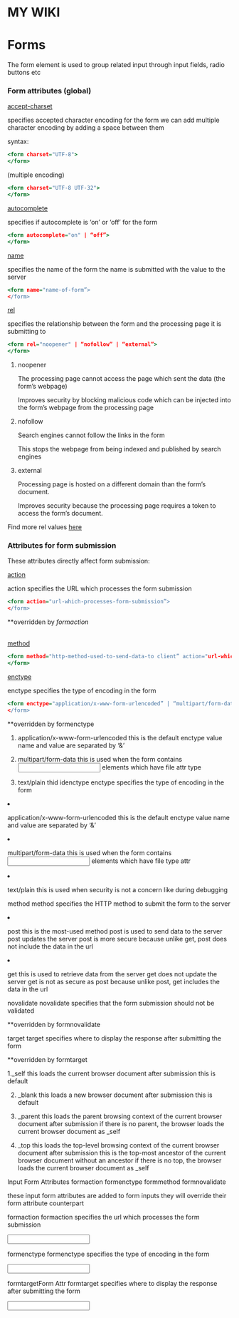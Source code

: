 # MY WIKI

# Forms

The form element is used to group related input through input fields, radio buttons etc

### Form attributes (global)

<u>accept-charset</u>

specifies accepted character encoding for the form
we can add multiple character encoding by adding a space between them

syntax:

```htm
<form charset="UTF-8">
</form>
```

(multiple encoding)

```htm
<form charset="UTF-8 UTF-32">
</form>
```

<u>autocomplete</u>

specifies if autocomplete is ‘on’ or ‘off’ for the form

```htm
<form autocomplete="on" | “off”>
</form>
```

<u>name</u>

specifies the name of the form
the name is submitted with the value to the server

```htm
<form name="name-of-form”>
</form>
```

<u>rel</u>

specifies the relationship between the form and the processing page it is submitting to

```htm
<form rel="noopener" | “nofollow” | “external”>
</form>
```

1. noopener

   The processing page cannot access the page which sent the data (the form’s webpage)

   Improves security by blocking malicious code which can be injected into the form’s webpage from the processing page

2. nofollow

   Search engines cannot follow the links in the form

   This stops the webpage from being indexed and published by search engines

3. external

   Processing page is hosted on a different domain than the form’s document.

   Improves security because the processing page requires a token to access the form’s document.

Find more rel values [here]([https://](https://developer.mozilla.org/en-US/docs/Web/HTML/Attributes/rel#help))

### Attributes for form submission

These attributes directly affect form submission:

<u>action</u>

action specifies the URL which processes the form submission

```htm
<form action="url-which-processes-form-submission”>
</form>
```

**overridden by *formaction*
<br>
<br>

<u>method</u>


```htm
<form method="http-method-used-to-send-data-to client” action="url-which-will-receive-the-data">
</form>
```

<u>enctype</u>

enctype specifies the type of encoding in the form

```htm
<form enctype="application/x-www-form-urlencoded” | “multipart/form-data” | “text/plain”>
</form>
```

**overridden by formenctype

 1. application/x-www-form-urlencoded
this is the default enctype value
name and value are separated by ‘&’

 1. multipart/form-data
this is used when the form contains <input> elements which have file attr type

 1. text/plain
thid idenctype
enctype specifies the type of encoding in the form
<form enctype="application/x-www-form-urlencoded” | “multipart/form-data” | “text/plain”>
</form>
**overridden by formenctype

 1. application/x-www-form-urlencoded
this is the default enctype value
name and value are separated by ‘&’

 1. multipart/form-data
this is used when the form contains <input> elements which have file type attr

 1. text/plain
this is used when security is not a concern like during debugging

method
method specifies the HTTP method to submit the form to the server
<form method="post” | “get”>
</form>
**overridden by formmethod

 1. post
this is the most-used method
post is used to send data to the server
post updates the server
post is more secure because unlike get, post does not include the data in the url

 2. get
this is used to retrieve data from the server
get does not update the server
get is not as secure as post because unlike post, get includes the data in the url

novalidate
novalidate specifies that the form submission should not be validated
<form novalidate>
</form>
**overridden by formnovalidate

target
target specifies where to display the response after submitting the form
<form target="_self” | "_blank” | "_parent” | "_top”>
</form>
**overridden by formtarget

 1._self
this loads the current browser document after submission
this is default

 2. _blank
this loads a new browser document after submission
this is default

 3. _parent
this loads the parent browsing context of the current browser document after submission
if there is no parent, the browser loads the current browser document as _self

 4. _top
this loads the top-level browsing context of the current browser document after submission
this is the top-most ancestor of the current browser document without an ancestor
if there is no top, the browser loads the current browser document as _self

Input Form Attributes
formaction
formenctype
formmethod
formnovalidate

these input form attributes are added to form inputs
they will override their form attribute counterpart

formaction
formaction specifies the url which processes the form submission
<form>
 <input type="" formaction="url-which-processes-form-submission">
</form>

formenctype
formenctype specifies the type of encoding in the form
<form>
 <input type="" formenctype="application/x-www-form-urlencoded” | “multipart/form-data” | “text/plain”>
</form>

formmethod
formmethod specifies the HTTP method to submit the form to the server
<form>
 <input type="" formmethod="post” | “get”>
</form>

formnovalidate
formnovalidate specifies that the form submission should not be validated
<form>
 <input type="" formnovalidate="novalidate">
</form>

formtargetForm Attr
formtarget specifies where to display the response after submitting the form
<form>
 <input type="" formtarget="novalidate">
</form> 
